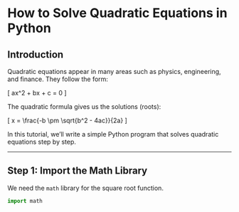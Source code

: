 # How to Solve Quadratic Equations in Python

## Introduction  
Quadratic equations appear in many areas such as physics, engineering, and finance. They follow the form:  

\[
ax^2 + bx + c = 0
\]  

The quadratic formula gives us the solutions (roots):  

\[
x = \frac{-b \pm \sqrt{b^2 - 4ac}}{2a}
\]  

In this tutorial, we’ll write a simple Python program that solves quadratic equations step by step.

---

## Step 1: Import the Math Library  
We need the `math` library for the square root function.  

```python
import math
